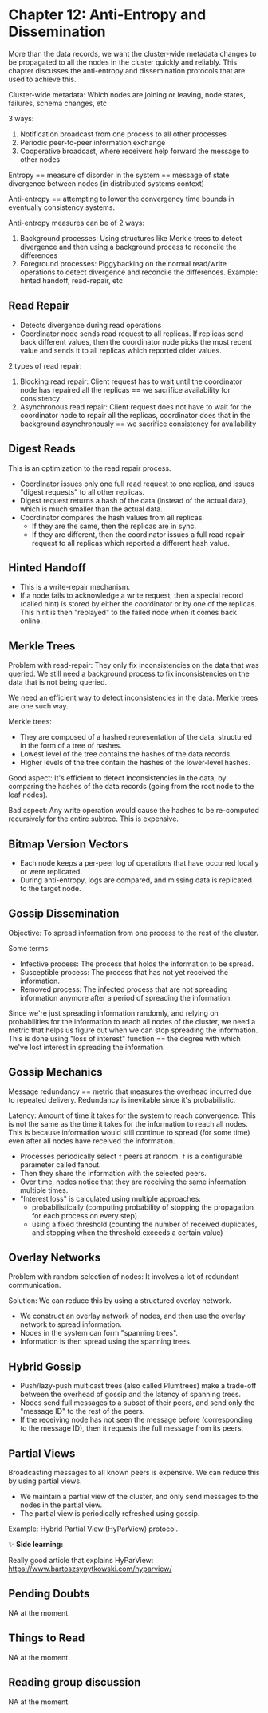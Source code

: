 # Chapter 12: Anti-Entropy and Dissemination

More than the data records, we want the cluster-wide metadata changes to be propagated to all the nodes in the cluster quickly and reliably. This chapter discusses the anti-entropy and dissemination protocols that are used to achieve this.

Cluster-wide metadata: Which nodes are joining or leaving, node states, failures, schema changes, etc

3 ways:
1. Notification broadcast from one process to all other processes
2. Periodic peer-to-peer information exchange
3. Cooperative broadcast, where receivers help forward the message to other nodes

Entropy == measure of disorder in the system == message of state divergence between nodes (in distributed systems context)

Anti-entropy == attempting to lower the convergency time bounds in eventually consistency systems.

Anti-entropy measures can be of 2 ways:
1. Background processes: Using structures like Merkle trees to detect divergence and then using a background process to reconcile the differences
2. Foreground processes: Piggybacking on the normal read/write operations to detect divergence and reconcile the differences. Example: hinted handoff, read-repair, etc

## Read Repair

- Detects divergence during read operations
- Coordinator node sends read request to all replicas. If replicas send back different values, then the coordinator node picks the most recent value and sends it to all replicas which reported older values.

2 types of read repair:
1. Blocking read repair: Client request has to wait until the coordinator node has repaired all the replicas == we sacrifice availability for consistency
2. Asynchronous read repair: Client request does not have to wait for the coordinator node to repair all the replicas, coordinator does that in the background asynchronously == we sacrifice consistency for availability

## Digest Reads

This is an optimization to the read repair process.
- Coordinator issues only one full read request to one replica, and issues "digest requests" to all other replicas.
- Digest request returns a hash of the data (instead of the actual data), which is much smaller than the actual data.
- Coordinator compares the hash values from all replicas.
  - If they are the same, then the replicas are in sync.
  - If they are different, then the coordinator issues a full read repair request to all replicas which reported a different hash value.

## Hinted Handoff

- This is a write-repair mechanism.
- If a node fails to acknowledge a write request, then a special record (called hint) is stored by either the coordinator or by one of the replicas. This hint is then "replayed" to the failed node when it comes back online.

## Merkle Trees

Problem with read-repair: They only fix inconsistencies on the data that was queried. We still need a background process to fix inconsistencies on the data that is not being queried.

We need an efficient way to detect inconsistencies in the data. Merkle trees are one such way.

Merkle trees:
- They are composed of a hashed representation of the data, structured in the form of a tree of hashes.
- Lowest level of the tree contains the hashes of the data records.
- Higher levels of the tree contain the hashes of the lower-level hashes.

Good aspect: It's efficient to detect inconsistencies in the data, by comparing the hashes of the data records (going from the root node to the leaf nodes).

Bad aspect: Any write operation would cause the hashes to be re-computed recursively for the entire subtree. This is expensive.

## Bitmap Version Vectors

- Each node keeps a per-peer log of operations that have occurred locally or were replicated.
- During anti-entropy, logs are compared, and missing data is replicated to the target node.

## Gossip Dissemination

Objective: To spread information from one process to the rest of the cluster.

Some terms:
- Infective process: The process that holds the information to be spread.
- Susceptible process: The process that has not yet received the information.
- Removed process: The infected process that are not spreading information anymore after a period of spreading the information.

Since we're just spreading information randomly, and relying on probabilities for the information to reach all nodes of the cluster, we need a metric that helps us figure out when we can stop spreading the information. This is done using "loss of interest" function == the degree with which we've lost interest in spreading the information.

## Gossip Mechanics

Message redundancy == metric that measures the overhead incurred due to repeated delivery. Redundancy is inevitable since it's probabilistic.

Latency: Amount of time it takes for the system to reach convergence. This is not the same as the time it takes for the information to reach all nodes. This is because information would still continue to spread (for some time) even after all nodes have received the information.

- Processes periodically select `f` peers at random. `f` is a configurable parameter called fanout.
- Then they share the information with the selected peers.
- Over time, nodes notice that they are receiving the same information multiple times.
- "Interest loss" is calculated using multiple approaches:
  - probabilistically (computing probability of stopping the propagation for each process on every step)
  - using a fixed threshold (counting the number of received duplicates, and stopping when the threshold exceeds a certain value)

## Overlay Networks

Problem with random selection of nodes: It involves a lot of redundant communication. 

Solution: We can reduce this by using a structured overlay network.

- We construct an overlay network of nodes, and then use the overlay network to spread information.
- Nodes in the system can form "spanning trees".
- Information is then spread using the spanning trees.

## Hybrid Gossip

- Push/lazy-push multicast trees (also called Plumtrees) make a trade-off between the overhead of gossip and the latency of spanning trees.
- Nodes send full messages to a subset of their peers, and send only the "message ID" to the rest of the peers.
- If the receiving node has not seen the message before (corresponding to the message ID), then it requests the full message from its peers.

## Partial Views

Broadcasting messages to all known peers is expensive. We can reduce this by using partial views.

- We maintain a partial view of the cluster, and only send messages to the nodes in the partial view.
- The partial view is periodically refreshed using gossip.

Example: Hybrid Partial View (HyParView) protocol.

✨ **Side learning:**

Really good article that explains HyParView: https://www.bartoszsypytkowski.com/hyparview/

## Pending Doubts

NA at the moment.

## Things to Read

NA at the moment.

## Reading group discussion

NA at the moment.
